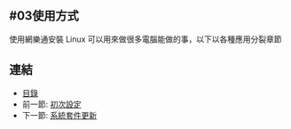 #03使用方式
---

使用網樂通安裝 Linux 可以用來做很多電腦能做的事，以下以各種應用分裂章節

## 連結

   * [目錄](<index.md>)
   * 前一節: [初次設定](<02.02.md>)
   * 下一節: [系統套件更新](<03.01.md>)
